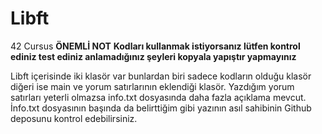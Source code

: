 # Libft
42 Cursus
**ÖNEMLİ NOT** **Kodları kullanmak istiyorsanız lütfen kontrol ediniz test ediniz anlamadığınız şeyleri kopyala yapıştır yapmayınız**

Libft içerisinde iki klasör var bunlardan biri sadece kodların olduğu klasör diğeri ise main ve yorum satırlarının eklendiği klasör.
Yazdığım yorum satırları yeterli olmazsa info.txt dosyasında daha fazla açıklama mevcut.
İnfo.txt dosyasının başında da belirttiğim gibi yazının asıl sahibinin Github deposunu kontrol edebilirsiniz.
